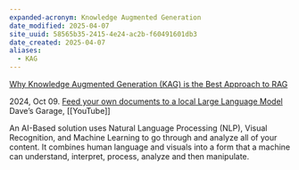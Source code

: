 ```yaml
---
expanded-acronym: Knowledge Augmented Generation
date_modified: 2025-04-07
site_uuid: 58565b35-2415-4e24-ac2b-f60491601db3
date_created: 2025-04-07
aliases:
  - KAG
---
```


[Why Knowledge Augmented Generation (KAG) is the Best Approach to RAG](https://medium.com/@samarrana407/why-knowledge-augmented-generation-kag-is-the-best-approach-to-rag-2e7820228087#:~:text=Unlike%20traditional%20RAG%2C%20which%20relies,deliver%20precise%20and%20reliable%20answers.)

2024, Oct 09. [Feed your own documents to a local Large Language Model](https://youtu.be/fFgyOucIFuk?si=764JMcwXnY8hQynM)  Dave’s Garage, [[YouTube]]



An AI-Based solution uses Natural Language Processing (NLP), Visual Recognition, and Machine Learning to go through and analyze all of your content. It combines human language and visuals into a form that a machine can understand, interpret, process, analyze and then manipulate.